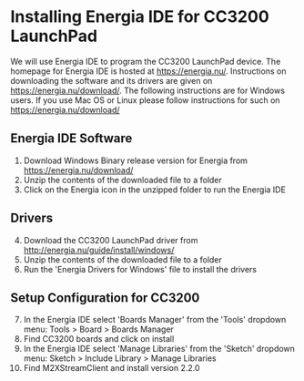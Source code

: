 Installing Energia IDE for CC3200 LaunchPad
===========================================
We will use Energia IDE to program the CC3200 LaunchPad device. The homepage for Energia IDE is hosted at https://energia.nu/. Instructions on downloading the software and its drivers are given on https://energia.nu/download/. The following instructions are for Windows users. If you use Mac OS or Linux please follow instructions for such on https://energia.nu/download/

Energia IDE Software
----------------------
1) Download Windows Binary release version for Energia from https://energia.nu/download/
2) Unzip the contents of the downloaded file to a folder
3) Click on the Energia icon in the unzipped folder to run the Energia IDE

Drivers
-------
4) Download the CC3200 LaunchPad driver from http://energia.nu/guide/install/windows/
5) Unzip the contents of the downloaded file to a folder
6) Run the 'Energia Drivers for Windows' file to install the drivers 

Setup Configuration for CC3200
---------------------------------------
7) In the Energia IDE select 'Boards Manager' from the 'Tools' dropdown menu: Tools > Board > Boards Manager
8) Find CC3200 boards and click on install
9) In the Energia IDE select 'Manage Libraries' from the 'Sketch' dropdown menu: Sketch > Include Library > Manage Libraries
10) Find M2XStreamClient and install version 2.2.0
